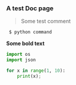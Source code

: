 ### A test Doc page

> Some test comment

``` bash
 $ python command
```

__Some bold text__

``` python
import os
import json

for x in range(1, 10):
    print(x);
```
